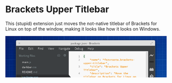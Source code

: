 # Brackets Upper Titlebar

This (stupid) extension just moves the not-native titlebar of Brackets for Linux on top of the window, making it looks like how it looks on Windows.

![preview](preview.png)